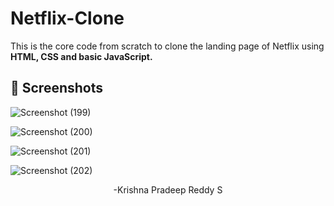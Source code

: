 # Netflix-Clone
This is the core code from scratch to clone the landing page of Netflix using **HTML, CSS and basic JavaScript.**

## 📸 Screenshots
![Screenshot (199)](https://user-images.githubusercontent.com/90108144/200103951-bb4ea678-dd5d-4057-9861-349473f200e2.png)




![Screenshot (200)](https://user-images.githubusercontent.com/90108144/200103955-9c1a0924-7182-408b-a8ed-7bdf9c8fb9b6.png)


![Screenshot (201)](https://user-images.githubusercontent.com/90108144/200103959-6accd226-3bc1-4c9b-89de-cc84881b849c.png)


![Screenshot (202)](https://user-images.githubusercontent.com/90108144/200103968-0fbf81c9-e879-4f58-a3ee-0632f3ea08fe.png)


<p align="center">
-Krishna Pradeep Reddy S

</p>
